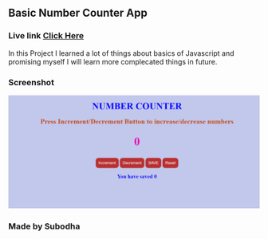 ## Basic Number Counter App

### Live link [Click Here](https://numcounterr.netlify.app/)

In this Project I learned a lot of things about basics of Javascript and promising myself I will learn more complecated things in future.


### Screenshot

![Project](./Image/Screenshot%20(32).png)

### Made by Subodha
